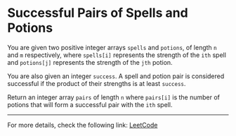 <h1>Successful Pairs of Spells and Potions</h1>

<p>You are given two positive integer arrays <code>spells</code> and <code>potions</code>, of length <code>n</code> and <code>m</code> respectively, where <code>spells[i]</code> represents the strength of the <code>ith</code> spell and <code>potions[j]</code> represents the strength of the <code>jth</code> potion.</p>

<p>You are also given an integer <code>success</code>. A spell and potion pair is considered successful if the product of their strengths is at least <code>success</code>.</p>

<p>Return an integer array <code>pairs</code> of length <code>n</code> where <code>pairs[i]</code> is the number of potions that will form a successful pair with the <code>ith</code> spell.</p>

<hr>
<p>For more details, check the following link: <a href="https://leetcode.com/problems/successful-pairs-of-spells-and-potions/">LeetCode</a></p>
